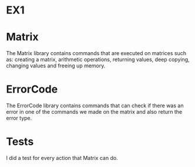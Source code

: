 # EX1


# Matrix
The Matrix library contains commands that are executed on matrices such as: 
 creating a matrix, arithmetic operations, returning values, deep copying, changing values and freeing up memory.



# ErrorCode
The ErrorCode library contains commands that can check if there was an 
error in one of the commands we made on the matrix and also return the error type.

# Tests
I did a test for every action that Matrix can do.